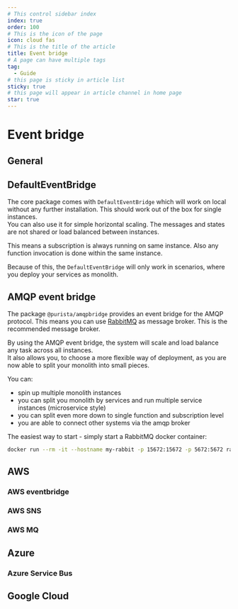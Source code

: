 ```yaml
---
# This control sidebar index
index: true
order: 100
# This is the icon of the page
icon: cloud fas
# This is the title of the article
title: Event bridge
# A page can have multiple tags
tag:
  - Guide
# this page is sticky in article list
sticky: true
# this page will appear in article channel in home page
star: true
---
```


# Event bridge

## General

## DefaultEventBridge

The core package comes with `DefaultEventBridge` which will work on local without any further installation. This should work out of the box for single instances.  
You can also use it for simple horizontal scaling. The messages and states are not shared or load balanced between instances.

This means a subscription is always running on same instance. Also any function invocation is done within the same instance.

Because of this, the `DefaultEventBridge` will only work in scenarios, where you deploy your services as monolith.

## AMQP event bridge

The package `@purista/amqpbridge` provides an event bridge for the AMQP protocol. This means you can use [RabbitMQ](https://www.rabbitmq.com) as message broker. This is the recommended message broker.

By using the AMQP event bridge, the system will scale and load balance any task across all instances.  
It also allows you, to choose a more flexible way of deployment, as you are now able to split your monolith into small pieces.

You can:

- spin up multiple monolith instances
- you can split you monolith by services and run multiple service instances (microservice style)
- you can split even more down to single function and subscription level
- you are able to connect other systems via the amqp broker

The easiest way to start - simply start a RabbitMQ docker container:

```sh
docker run --rm -it --hostname my-rabbit -p 15672:15672 -p 5672:5672 rabbitmq:3-management
```

## AWS

### AWS eventbridge

### AWS SNS

### AWS MQ

## Azure

### Azure Service Bus

## Google Cloud
